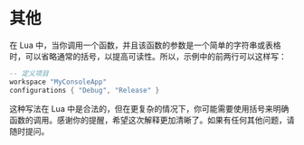 # 其他

在 Lua 中，当你调用一个函数，并且该函数的参数是一个简单的字符串或表格时，可以省略通常的括号，以提高可读性。所以，示例中的前两行可以这样写：

```lua
-- 定义项目
workspace "MyConsoleApp"
configurations { "Debug", "Release" }
```

这种写法在 Lua 中是合法的，但在更复杂的情况下，你可能需要使用括号来明确函数的调用。感谢你的提醒，希望这次解释更加清晰了。如果有任何其他问题，请随时提问。